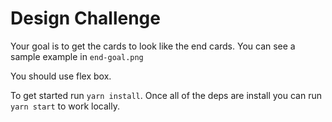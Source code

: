# Design Challenge

Your goal is to get the cards to look like the end cards. You can see a sample example in `end-goal.png`

You should use flex box. 

To get started run `yarn install`. Once all of the deps are install you can run `yarn start` to work locally.